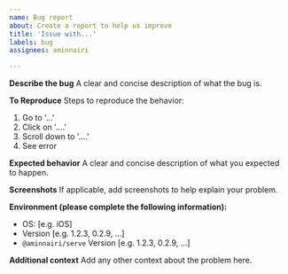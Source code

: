 ```yaml
---
name: Bug report
about: Create a report to help us improve
title: 'Issue with...'
labels: bug
assignees: aminnairi

---
```


**Describe the bug**
A clear and concise description of what the bug is.

**To Reproduce**
Steps to reproduce the behavior:
1. Go to '...'
2. Click on '....'
3. Scroll down to '....'
4. See error

**Expected behavior**
A clear and concise description of what you expected to happen.

**Screenshots**
If applicable, add screenshots to help explain your problem.

**Environment (please complete the following information):**
 - OS: [e.g. iOS]
 - Version [e.g. 1.2.3, 0.2.9, ...]
 - `@aminnairi/serve` Version [e.g. 1.2.3, 0.2.9, ...]

**Additional context**
Add any other context about the problem here.
